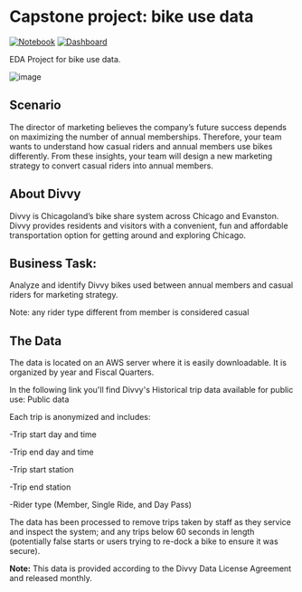 # Capstone project: bike use data

[![Notebook]](https://github.com/jeshuacn/Capstone-project-bike-use-data/blob/main/Cyclistic_Bike_Sharing.ipynb)  [![Dashboard]](https://public.tableau.com/app/profile/jeshua2189/viz/CaseStudyCyclisticBikeSharing/CaseStudyCyclisticBikeSharing?publish=yes)

EDA Project for bike use data.

[Notebook]: https://img.shields.io/badge/Notebook-informational?style=for-the-badge
[Dashboard]: https://img.shields.io/badge/Dashboard-green?style=for-the-badge

![image](https://github.com/jeshuacn/Capstone-project-bike-use-data/assets/33787097/bd6dad18-a397-4e0f-8c9c-29871a26e4a1)


## Scenario
The director of marketing believes the company’s future success depends on maximizing the number of annual memberships. Therefore, your team wants to understand how casual riders and annual members use bikes differently. From these insights, your team will design a new marketing strategy to convert casual riders into annual members.

## About Divvy
Divvy is Chicagoland’s bike share system across Chicago and Evanston. Divvy provides residents and visitors with a convenient, fun and affordable transportation option for getting around and exploring Chicago.

## Business Task:
Analyze and identify Divvy bikes used between annual members and casual riders for marketing strategy.

Note: any rider type different from member is considered casual

## The Data
The data is located on an AWS server where it is easily downloadable. It is organized by year and Fiscal Quarters.

In the following link you'll find Divvy's Historical trip data available for public use: Public data

Each trip is anonymized and includes:

-Trip start day and time

-Trip end day and time

-Trip start station

-Trip end station

-Rider type (Member, Single Ride, and Day Pass)

The data has been processed to remove trips taken by staff as they service and inspect the system; and any trips below 60 seconds in length (potentially false starts or users trying to re-dock a bike to ensure it was secure).

**Note:** This data is provided according to the Divvy Data License Agreement and released monthly.

